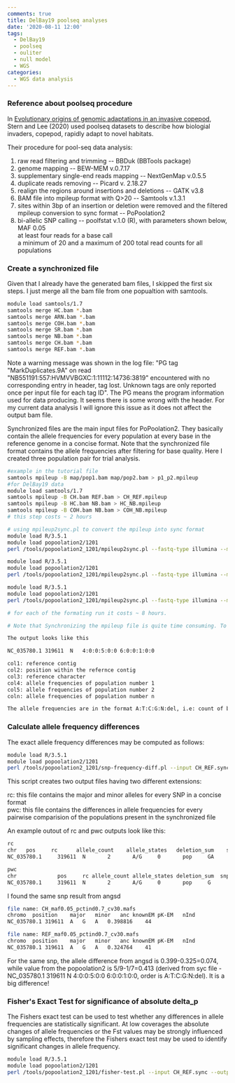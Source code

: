 ```yaml
---
comments: true
title: DelBay19 poolseq analyses
date: '2020-08-11 12:00'
tags:
  - DelBay19
  - poolseq
  - ouliter
  - null model
  - WGS
categories:
  - WGS data analysis
---
```


### Reference about poolseq procedure

In [Evolutionary origins of genomic adaptations in an invasive copepod](https://www.nature.com/articles/s41559-020-1201-y), Stern and Lee (2020) used poolseq datasets to describe how biologial invaders, copepod, rapidly adapt to novel habitats. 

Their procedure for pool-seq data analysis:

1) raw read filtering and trimming -- BBDuk (BBTools package)    
2) genome mapping -- BEW-MEM v.0.7.17    
3) supplementary single-end reads mapping -- NextGenMap v.0.5.5    
4) duplicate reads removing -- Picard v. 2.18.27    
5) realign the regions around insertions and deletions -- GATK v3.8    
6) BAM file into mpileup format with Q>20 -- Samtools v.1.3.1    
7) sites within 3bp of an insertion or deletion were removed and the filtered mpileup conversion to sync format -- PoPoolation2    
8) bi-allelic SNP calling -- poolfstat v.1.0 (R), with parameters shown below,     
   MAF 0.05    
   at least four reads for a base call    
   a minimum of 20 and a maximum of 200 total read counts for all populations    

### Create a synchronized file

Given that I already have the generated bam files, I skipped the first six steps. I just merge all the bam file from one popualtion with samtools.

```sh
module load samtools/1.7
samtools merge HC.bam *.bam
samtools merge ARN.bam *.bam
samtools merge COH.bam *.bam
samtools merge SR.bam *.bam
samtools merge NB.bam *.bam
samtools merge CH.bam *.bam
samtools merge REF.bam *.bam
```

Note a warning message was shown in the log file: "PG tag "MarkDuplicates.9A" on read "NB551191:557:HVMVVBGXC:1:11112:14736:3819" encountered with no corresponding entry in header, tag lost. Unknown tags are only reported once per input file for each tag ID". The PG means the program information used for data producing. It seems there is some wrong with the header. For my current data analysis I will ignore this issue as it does not affect the output bam file. 

Synchronized files are the main input files for PoPoolation2. They basically contain the allele frequencies for every population at every base in the reference genome in a concise format. Note that the synchronized file format contains the allele frequencies after filtering for base quality. Here I created three population pair for trial analysis.

```sh 
#example in the tutorial file
samtools mpileup -B map/pop1.bam map/pop2.bam > p1_p2.mpileup
#for DelBay19 data
module load samtools/1.7
samtools mpileup -B CH.bam REF.bam > CH_REF.mpileup
samtools mpileup -B HC.bam NB.bam > HC_NB.mpileup
samtools mpileup -B COH.bam NB.bam > COH_NB.mpileup
# this step costs ~ 2 hours

# using mpileup2sync.pl to convert the mpileup into sync format
module load R/3.5.1
module load popoolation2/1201
perl /tools/popoolation2_1201/mpileup2sync.pl --fastq-type illumina --min-qual 20 --input CH_REF.mpileup --output CH_REF.sync

module load R/3.5.1
module load popoolation2/1201
perl /tools/popoolation2_1201/mpileup2sync.pl --fastq-type illumina --min-qual 20 --input COH_NB.mpileup --output COH_NB.sync

module load R/3.5.1
module load popoolation2/1201
perl /tools/popoolation2_1201/mpileup2sync.pl --fastq-type illumina --min-qual 20 --input HC_NB.mpileup --output HC_NB.sync

# for each of the formating run it costs ~ 8 hours.

# Note that Synchronizing the mpileup file is quite time consuming. To remove this bottleneck they implemented 'mpileup2sync' in Java multi-threading which is about 78x faster as the implementation in perl. However this option does not produce the right sync format file. May need further trial.

The output looks like this

NC_035780.1	319611	N	4:0:0:5:0:0	6:0:0:1:0:0

col1: reference contig
col2: position within the refernce contig
col3: reference character
col4: allele frequencies of population number 1
col5: allele frequencies of population number 2
coln: allele frequencies of population number n

The allele frequencies are in the format A:T:C:G:N:del, i.e: count of bases 'A', count of bases 'T',... and deletion count in the end (character '*' in the mpileup)
```

### Calculate allele frequency differences

The exact allele frequency differences may be computed as follows:

```sh
module load R/3.5.1
module load popoolation2/1201
perl /tools/popoolation2_1201/snp-frequency-diff.pl --input CH_REF.sync --output-prefix CH_REF1 --min-count 2 --min-coverage 5 --max-coverage 200
```

This script creates two output files having two different extensions:

rc: this file contains the major and minor alleles for every SNP in a concise format   
pwc: this file contains the differences in allele frequencies for every pairwise comparision of the populations present in the synchronized file   

An example outout of rc and pwc outputs look like this:

```sh
rc
chr   pos     rc      allele_count    allele_states   deletion_sum    snp_type        major_alleles(maa)      minor_alleles(mia)      maa_1   maa_2   mia_1   mia_2
NC_035780.1     319611  N       2       A/G     0       pop     GA      AG      5/9     6/7     4/9     1/7

pwc
chr   			pos     rc allele_count allele_states deletion_sum  snp_type  most_variable_allele diff:1-2
NC_035780.1     319611  N       2       A/G     0       pop     G       0.413
```

I found the same snp result from angsd

```sh
file name: CH_maf0.05_pctind0.7_cv30.mafs
chromo	position	major	minor	anc	knownEM	pK-EM	nInd
NC_035780.1	319611	A	G	A	0.398816	44

file name: REF_maf0.05_pctind0.7_cv30.mafs
chromo	position	major	minor	anc	knownEM	pK-EM	nInd
NC_035780.1	319611	A	G	A	0.324764	41
```

For the same snp, the allele difference from angsd is 0.399-0.325=0.074, while value from the popoolation2 is 5/9-1/7=0.413 (derived from syc file - NC_035780.1	319611	N	4:0:0:5:0:0	6:0:0:1:0:0, order is A:T:C:G:N:del). It is a big difference! 

### Fisher's Exact Test for significance of absolute delta_p

The Fishers exact test can be used to test whether any differences in allele frequencies are statistically significant. At low coverages the absolute changes of allele frequencies or the Fst values may be strongly influenced by sampling effects, therefore the Fishers exact test may be used to identify significant changes in allele frequency.

```sh
module load R/3.5.1
module load popoolation2/1201
perl /tools/popoolation2_1201/fisher-test.pl --input CH_REF.sync --output CH_REF1.fet --min-count 2 --min-coverage 5 --max-coverage 200 --suppress-noninformative
```
